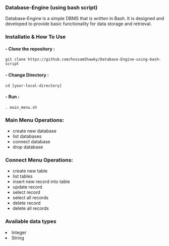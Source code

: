 ### Database-Engine (using bash script)
Database-Engine is a simple DBMS that is written in Bash. It is designed and developed to provide basic functionality for data storage and retrieval.
### Installatio & How To Use
   #### - Clone the repository :
  ```
 git clone https://github.com/hossamShawky/Database-Engine-using-bash-script
  ```
   #### - Change Directory : 
  ```
  cd [your-local-directory]
  ```
  #### - Run :
  ```
  . main_menu.sh
  ```
### Main Menu Operations:
  - create new database
  - list databases
  - connect database
  - drop database
  ### Connect Menu Operations:
  - create new table
  - list tables
  - insert new record into table
  - update record 
  - select record
  - select all records
  - delete record
  - delete all records


### Available data types

<li> Integer </li>
<li> String </li>